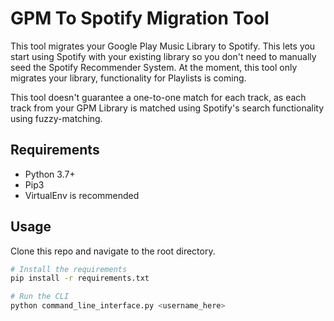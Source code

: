 # GPM To Spotify Migration Tool

This tool migrates your Google Play Music Library to Spotify. This lets you start using Spotify with your existing 
library so you don't need to manually seed the Spotify Recommender System. At the moment, this tool only migrates your
library, functionality for Playlists is coming.

This tool doesn't guarantee a one-to-one match for each track, as each track from your GPM Library is matched using
Spotify's search functionality using fuzzy-matching. 

## Requirements
* Python 3.7+
* Pip3
* VirtualEnv is recommended

## Usage
Clone this repo and navigate to the root directory.

```sh
# Install the requirements
pip install -r requirements.txt

# Run the CLI
python command_line_interface.py <username_here>
```
